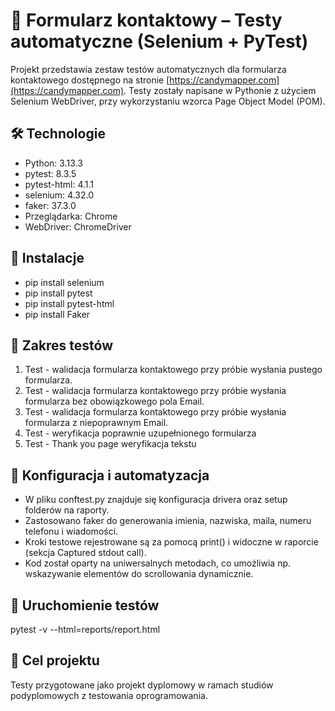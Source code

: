 # 🧪 Formularz kontaktowy – Testy automatyczne (Selenium + PyTest)
Projekt przedstawia zestaw testów automatycznych dla formularza kontaktowego dostępnego na stronie [https://candymapper.com](https://candymapper.com). Testy zostały napisane w Pythonie z użyciem Selenium WebDriver, przy wykorzystaniu wzorca Page Object Model (POM).

## 🛠️ Technologie

- Python: 3.13.3
- pytest: 8.3.5
- pytest-html: 4.1.1 
- selenium: 4.32.0
- faker: 37.3.0
- Przeglądarka: Chrome
- WebDriver: ChromeDriver 

## 🚀 Instalacje
- pip install selenium
- pip install pytest
- pip install pytest-html
- pip install Faker

## 🧪 Zakres testów
1. Test - walidacja formularza kontaktowego przy próbie wysłania pustego formularza.
2. Test - walidacja formularza kontaktowego przy próbie wysłania formularza bez obowiązkowego pola Email.
3. Test - walidacja formularza kontaktowego przy próbie wysłania formularza z niepoprawnym Email.
4. Test - weryfikacja poprawnie uzupełnionego formularza
5. Test - Thank you page weryfikacja tekstu

## 🔧 Konfiguracja i automatyzacja

- W pliku conftest.py znajduje się konfiguracja drivera oraz setup folderów na raporty.
- Zastosowano faker do generowania imienia, nazwiska, maila, numeru telefonu i wiadomości.
- Kroki testowe rejestrowane są za pomocą print() i widoczne w raporcie (sekcja Captured stdout call).
- Kod został oparty na uniwersalnych metodach, co umożliwia np. wskazywanie elementów do scrollowania dynamicznie.

## 🚀 Uruchomienie testów
pytest -v --html=reports/report.html

## 📌 Cel projektu
Testy przygotowane jako projekt dyplomowy w ramach studiów podyplomowych z testowania oprogramowania.
